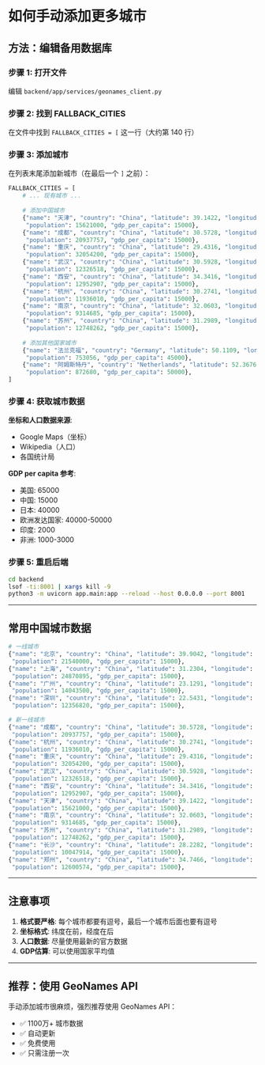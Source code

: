 # 如何手动添加更多城市

## 方法：编辑备用数据库

### 步骤 1: 打开文件

编辑 `backend/app/services/geonames_client.py`

### 步骤 2: 找到 FALLBACK_CITIES

在文件中找到 `FALLBACK_CITIES = [` 这一行（大约第 140 行）

### 步骤 3: 添加城市

在列表末尾添加新城市（在最后一个 `]` 之前）：

```python
FALLBACK_CITIES = [
    # ... 现有城市 ...
    
    # 添加中国城市
    {"name": "天津", "country": "China", "latitude": 39.1422, "longitude": 117.1767, 
     "population": 15621000, "gdp_per_capita": 15000},
    {"name": "成都", "country": "China", "latitude": 30.5728, "longitude": 104.0668, 
     "population": 20937757, "gdp_per_capita": 15000},
    {"name": "重庆", "country": "China", "latitude": 29.4316, "longitude": 106.9123, 
     "population": 32054200, "gdp_per_capita": 15000},
    {"name": "武汉", "country": "China", "latitude": 30.5928, "longitude": 114.3055, 
     "population": 12326518, "gdp_per_capita": 15000},
    {"name": "西安", "country": "China", "latitude": 34.3416, "longitude": 108.9398, 
     "population": 12952907, "gdp_per_capita": 15000},
    {"name": "杭州", "country": "China", "latitude": 30.2741, "longitude": 120.1551, 
     "population": 11936010, "gdp_per_capita": 15000},
    {"name": "南京", "country": "China", "latitude": 32.0603, "longitude": 118.7969, 
     "population": 9314685, "gdp_per_capita": 15000},
    {"name": "苏州", "country": "China", "latitude": 31.2989, "longitude": 120.5853, 
     "population": 12748262, "gdp_per_capita": 15000},
    
    # 添加其他国家城市
    {"name": "法兰克福", "country": "Germany", "latitude": 50.1109, "longitude": 8.6821, 
     "population": 753056, "gdp_per_capita": 45000},
    {"name": "阿姆斯特丹", "country": "Netherlands", "latitude": 52.3676, "longitude": 4.9041, 
     "population": 872680, "gdp_per_capita": 50000},
]
```

### 步骤 4: 获取城市数据

**坐标和人口数据来源**:
- Google Maps（坐标）
- Wikipedia（人口）
- 各国统计局

**GDP per capita 参考**:
- 美国: 65000
- 中国: 15000
- 日本: 40000
- 欧洲发达国家: 40000-50000
- 印度: 2000
- 非洲: 1000-3000

### 步骤 5: 重启后端

```bash
cd backend
lsof -ti:8001 | xargs kill -9
python3 -m uvicorn app.main:app --reload --host 0.0.0.0 --port 8001
```

---

## 常用中国城市数据

```python
# 一线城市
{"name": "北京", "country": "China", "latitude": 39.9042, "longitude": 116.4074, 
 "population": 21540000, "gdp_per_capita": 15000},
{"name": "上海", "country": "China", "latitude": 31.2304, "longitude": 121.4737, 
 "population": 24870895, "gdp_per_capita": 15000},
{"name": "广州", "country": "China", "latitude": 23.1291, "longitude": 113.2644, 
 "population": 14043500, "gdp_per_capita": 15000},
{"name": "深圳", "country": "China", "latitude": 22.5431, "longitude": 114.0579, 
 "population": 12356820, "gdp_per_capita": 15000},

# 新一线城市
{"name": "成都", "country": "China", "latitude": 30.5728, "longitude": 104.0668, 
 "population": 20937757, "gdp_per_capita": 15000},
{"name": "杭州", "country": "China", "latitude": 30.2741, "longitude": 120.1551, 
 "population": 11936010, "gdp_per_capita": 15000},
{"name": "重庆", "country": "China", "latitude": 29.4316, "longitude": 106.9123, 
 "population": 32054200, "gdp_per_capita": 15000},
{"name": "武汉", "country": "China", "latitude": 30.5928, "longitude": 114.3055, 
 "population": 12326518, "gdp_per_capita": 15000},
{"name": "西安", "country": "China", "latitude": 34.3416, "longitude": 108.9398, 
 "population": 12952907, "gdp_per_capita": 15000},
{"name": "天津", "country": "China", "latitude": 39.1422, "longitude": 117.1767, 
 "population": 15621000, "gdp_per_capita": 15000},
{"name": "南京", "country": "China", "latitude": 32.0603, "longitude": 118.7969, 
 "population": 9314685, "gdp_per_capita": 15000},
{"name": "苏州", "country": "China", "latitude": 31.2989, "longitude": 120.5853, 
 "population": 12748262, "gdp_per_capita": 15000},
{"name": "长沙", "country": "China", "latitude": 28.2282, "longitude": 112.9388, 
 "population": 10047914, "gdp_per_capita": 15000},
{"name": "郑州", "country": "China", "latitude": 34.7466, "longitude": 113.6253, 
 "population": 12600574, "gdp_per_capita": 15000},
```

---

## 注意事项

1. **格式要严格**: 每个城市都要有逗号，最后一个城市后面也要有逗号
2. **坐标格式**: 纬度在前，经度在后
3. **人口数据**: 尽量使用最新的官方数据
4. **GDP估算**: 可以使用国家平均值

---

## 推荐：使用 GeoNames API

手动添加城市很麻烦，强烈推荐使用 GeoNames API：
- ✅ 1100万+ 城市数据
- ✅ 自动更新
- ✅ 免费使用
- ✅ 只需注册一次
